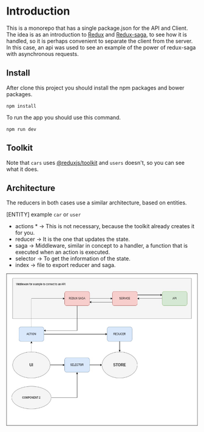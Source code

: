 # Introduction

This is a monorepo that has a single package.json for the API and Client.
The idea is as an introduction to [Redux](https://redux.js.org/) and [Redux-saga](https://redux-saga.js.org/), to see how it is handled, so it is perhaps convenient to separate the client from the server.
In this case, an api was used to see an example of the power of redux-saga with asynchronous requests.

## Install

After clone this project you should install the npm packages and bower packages.

    npm install

To run the app you should use this command.

    npm run dev

## Toolkit

Note that `cars` uses [@reduxjs/toolkit](https://redux-toolkit.js.org/) and `users` doesn't, so you can see what it does.

## Architecture

The reducers in both cases use a similar architecture, based on entities.

[ENTITY] example `car` or `user`
- actions * →  This is not necessary, because the toolkit already creates it for you.
- reducer → It is the one that updates the state.
- saga → Middleware, similar in concept to a handler, a function that is executed when an action is executed.
- selector → To get the information of the state.
- index → file to export reducer and saga.

<img src='src/assets/example.jpg' alt='example' width='600' height='400'/>
